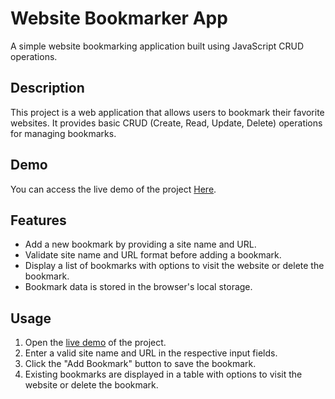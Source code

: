 # Website Bookmarker App

A simple website bookmarking application built using JavaScript CRUD operations.

## Description

This project is a web application that allows users to bookmark their favorite websites. It provides basic CRUD (Create, Read, Update, Delete) operations for managing bookmarks.

## Demo

You can access the live demo of the project [Here](https://eman289.github.io/Bookmark-app/).

## Features

- Add a new bookmark by providing a site name and URL.
- Validate site name and URL format before adding a bookmark.
- Display a list of bookmarks with options to visit the website or delete the bookmark.
- Bookmark data is stored in the browser's local storage.

## Usage

1. Open the [live demo](https://eman289.github.io/Bookmark-app/) of the project.
2. Enter a valid site name and URL in the respective input fields.
3. Click the "Add Bookmark" button to save the bookmark.
4. Existing bookmarks are displayed in a table with options to visit the website or delete the bookmark.
